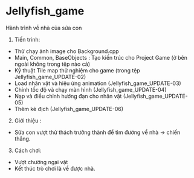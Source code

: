 # Jellyfish_game
Hành trình về nhà của sứa con
1. Tiến trình:
  + Thử chạy ảnh image cho Background.cpp
  + Main, Common, BaseObjects : Tạo kiến trúc cho Project Game (ở bên ngoài không trong tệp nào cả)
  + Kỹ thuật Tile map thử nghiệm cho game (trong tệp Jellyfish_game_UPDATE-02)
  + Load nhân vật và hiệu ứng animation (Jellyfish_game_UPDATE-03)
  + Chỉnh tốc độ và chạy màn hình (Jellyfish_game_UPDATE-04)
  + Nạp và điều chỉnh hướng đạn cho nhân vật (Jellyfish_game_UPDATE-05)
  + Thêm kẻ địch (Jellyfish_game_UPDATE-06)
2. Giới thiệu :
  - Sứa con vượt thử thách trưởng thành để tìm đường về nhà -> chiến thắng.
3. Cách chơi:
  - Vượt chướng ngại vật
  - Kết thúc trò chơi là về được nhà.
